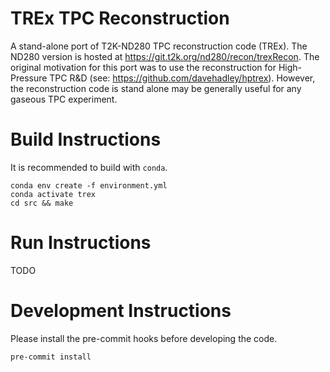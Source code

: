 # TREx TPC Reconstruction

A stand-alone port of T2K-ND280 TPC reconstruction code (TREx).
The ND280 version is hosted at <https://git.t2k.org/nd280/recon/trexRecon>.
The original motivation for this port was to use the reconstruction for High-Pressure TPC R&D (see: <https://github.com/davehadley/hptrex>). 
However, the reconstruction code is stand alone may be generally useful for any gaseous TPC experiment.

# Build Instructions

It is recommended to build with `conda`.

```
conda env create -f environment.yml
conda activate trex
cd src && make
```

# Run Instructions

TODO


# Development Instructions

Please install the pre-commit hooks before developing the code.

```
pre-commit install
```